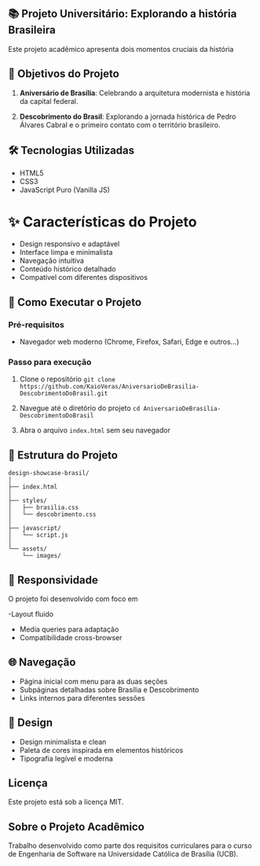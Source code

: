 ## 📚 Projeto Universitário: Explorando a história Brasileira

Este projeto acadêmico apresenta dois momentos cruciais da história

## 🎯 Objetivos do Projeto

1. **Aniversário de Brasília**: Celebrando a arquitetura modernista e história da capital federal.

2. **Descobrimento do Brasil**: Explorando a jornada histórica de Pedro Álvares Cabral e o primeiro contato com o território brasileiro.

## 🛠 Tecnologias Utilizadas

- HTML5
- CSS3
- JavaScript Puro (Vanilla JS)

# ✨ Características do Projeto

- Design responsivo e adaptável
- Interface limpa e minimalista
- Navegação intuitiva
- Conteúdo histórico detalhado
- Compatível com diferentes dispositivos

## 🚀 Como Executar o Projeto

### Pré-requisitos

- Navegador web moderno (Chrome, Firefox, Safari, Edge e outros...)

### Passo para execução

1. Clone o repositório
   `git clone https://github.com/KaioVeras/AniversarioDeBrasilia-DescobrimentoDoBrasil.git`

2. Navegue até o diretório do projeto
   `cd AniversarioDeBrasilia-DescobrimentoDoBrasil`

3. Abra o arquivo `index.html` sem seu navegador

## 📂 Estrutura do Projeto

```
design-showcase-brasil/
│
├── index.html
│
├── styles/
│   ├── brasilia.css
│   └── descobrimento.css
│
├── javascript/
│   └── script.js
│
└── assets/
    └── images/
```

## 📱 Responsividade

O projeto foi desenvolvido com foco em

-Layout fluido

- Media queries para adaptação
- Compatibilidade cross-browser

## 🌐 Navegação

- Página inicial com menu para as duas seções
- Subpáginas detalhadas sobre Brasília e Descobrimento
- Links internos para diferentes sessões

## 🎨 Design

- Design minimalista e clean
- Paleta de cores inspirada em elementos históricos
- Tipografia legível e moderna

## Licença

Este projeto está sob a licença MIT.

## Sobre o Projeto Acadêmico

Trabalho desenvolvido como parte dos requisitos curriculares para o curso de Engenharia de Software na Universidade Católica de Brasília (UCB).
